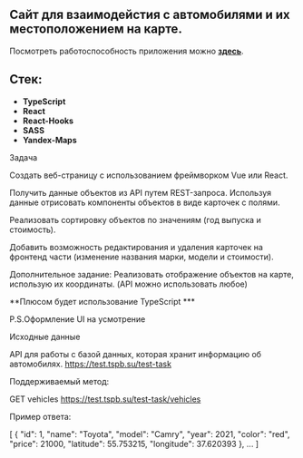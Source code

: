 ## Сайт для взаимодейстия с автомобилями и их местоположением на карте.
Посмотреть работоспособность приложения можно __[здесь](glonassgps-interview.vercel.app)__.

## Стек:

- __TypeScript__
- __React__
- __React-Hooks__
- __SASS__
- __Yandex-Maps__

Задача

Создать веб-страницу с использованием фреймворком Vue или React.

Получить данные объектов из API путем REST-запроса. Используя данные отрисовать компоненты объектов в виде карточек с полями.

Реализовать сортировку объектов по значениям (год выпуска и стоимость).

Добавить возможность редактирования и удаления карточек на фронтенд части (изменение названия марки, модели и стоимости).

Дополнительное задание:
Реализовать отображение объектов на карте, использую их координаты. (API можно использовать любое)

**Плюсом будет использование TypeScript ***

P.S.Оформление UI на усмотрение

Исходные данные

API для работы с базой данных, которая хранит информацию об автомобилях.
https://test.tspb.su/test-task

Поддерживаемый метод:

GET vehicles
https://test.tspb.su/test-task/vehicles

Пример ответа:

[
{
 "id": 1,
 "name": "Toyota",
 "model": "Camry",
 "year": 2021,
 "color": "red",
 "price": 21000,
 "latitude": 55.753215,
 "longitude": 37.620393
},
...
]
